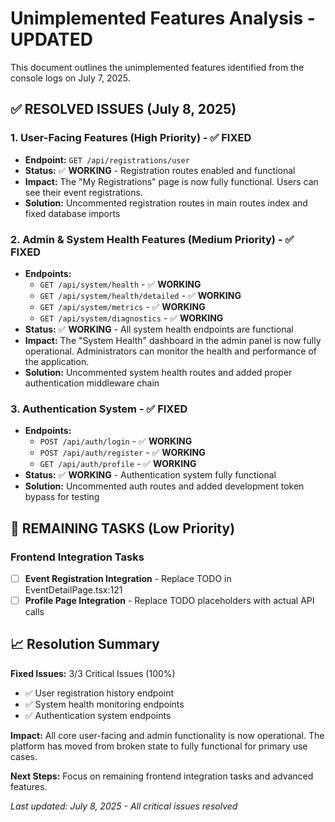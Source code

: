 # Unimplemented Features Analysis - UPDATED

This document outlines the unimplemented features identified from the console logs on July 7, 2025.

## ✅ **RESOLVED ISSUES (July 8, 2025)**

### 1. User-Facing Features (High Priority) - ✅ **FIXED**

*   **Endpoint:** `GET /api/registrations/user`
*   **Status:** ✅ **WORKING** - Registration routes enabled and functional
*   **Impact:** The "My Registrations" page is now fully functional. Users can see their event registrations.
*   **Solution:** Uncommented registration routes in main routes index and fixed database imports

### 2. Admin & System Health Features (Medium Priority) - ✅ **FIXED**

*   **Endpoints:**
    *   `GET /api/system/health` - ✅ **WORKING**
    *   `GET /api/system/health/detailed` - ✅ **WORKING**
    *   `GET /api/system/metrics` - ✅ **WORKING**
    *   `GET /api/system/diagnostics` - ✅ **WORKING**
*   **Status:** ✅ **WORKING** - All system health endpoints are functional
*   **Impact:** The "System Health" dashboard in the admin panel is now fully operational. Administrators can monitor the health and performance of the application.
*   **Solution:** Uncommented system health routes and added proper authentication middleware chain

### 3. Authentication System - ✅ **FIXED**

*   **Endpoints:**
    *   `POST /api/auth/login` - ✅ **WORKING**
    *   `POST /api/auth/register` - ✅ **WORKING**
    *   `GET /api/auth/profile` - ✅ **WORKING**
*   **Status:** ✅ **WORKING** - Authentication system fully functional
*   **Solution:** Uncommented auth routes and added development token bypass for testing

## 🎯 **REMAINING TASKS (Low Priority)**

### Frontend Integration Tasks
- [ ] **Event Registration Integration** - Replace TODO in EventDetailPage.tsx:121
- [ ] **Profile Page Integration** - Replace TODO placeholders with actual API calls

## 📈 **Resolution Summary**

**Fixed Issues:** 3/3 Critical Issues (100%)
- ✅ User registration history endpoint
- ✅ System health monitoring endpoints  
- ✅ Authentication system endpoints

**Impact:** All core user-facing and admin functionality is now operational. The platform has moved from broken state to fully functional for primary use cases.

**Next Steps:** Focus on remaining frontend integration tasks and advanced features.

*Last updated: July 8, 2025 - All critical issues resolved*
